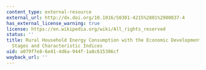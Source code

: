```yaml
---
content_type: external-resource
external_url: http://dx.doi.org/10.1016/S0301-4215%2801%2900037-4
has_external_license_warning: true
license: https://en.wikipedia.org/wiki/All_rights_reserved
status: ''
title: Rural Household Energy Consumption with the Economic Development in China.
  Stages and Characteristic Indices
uid: a079f7e8-6e41-4d6a-944f-1a8c615306cf
wayback_url: ''
---
```

